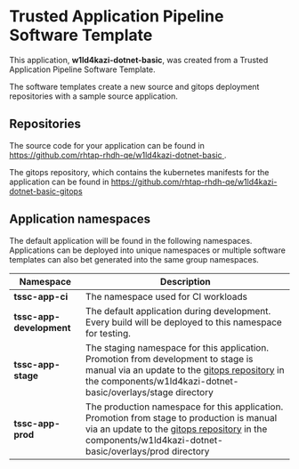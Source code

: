 # Trusted Application Pipeline Software Template

This application, **w1ld4kazi-dotnet-basic**, was created from a Trusted Application Pipeline Software Template.

The software templates create a new source and gitops deployment repositories with a sample source application. 

## Repositories

The source code for your application can be found in [https://github.com/rhtap-rhdh-qe/w1ld4kazi-dotnet-basic ](https://github.com/rhtap-rhdh-qe/w1ld4kazi-dotnet-basic ).
 
The gitops repository, which contains the kubernetes manifests for the application can be found in 
[https://github.com/rhtap-rhdh-qe/w1ld4kazi-dotnet-basic-gitops ](https://github.com/rhtap-rhdh-qe/w1ld4kazi-dotnet-basic-gitops ) 

## Application namespaces 

The default application will be found in the following namespaces. Applications can be deployed into unique namespaces or multiple software templates can also bet generated into the same group namespaces.  

|  Namespace   |  Description   |  
| -------- | -------- |
| **tssc-app-ci** | The namespace used for CI workloads |
| **tssc-app-development** | The default application during development. Every build will be deployed to this namespace for testing. |
| **tssc-app-stage** | The staging namespace for this application. Promotion from development to stage is manual via an update to the [gitops repository](https://github.com/rhtap-rhdh-qe/w1ld4kazi-dotnet-basic-gitops ) in the components/w1ld4kazi-dotnet-basic/overlays/stage directory |
| **tssc-app-prod** | The production namespace for this application. Promotion from stage to production is manual via an update to the [gitops repository](https://github.com/rhtap-rhdh-qe/w1ld4kazi-dotnet-basic-gitops ) in the components/w1ld4kazi-dotnet-basic/overlays/prod directory |